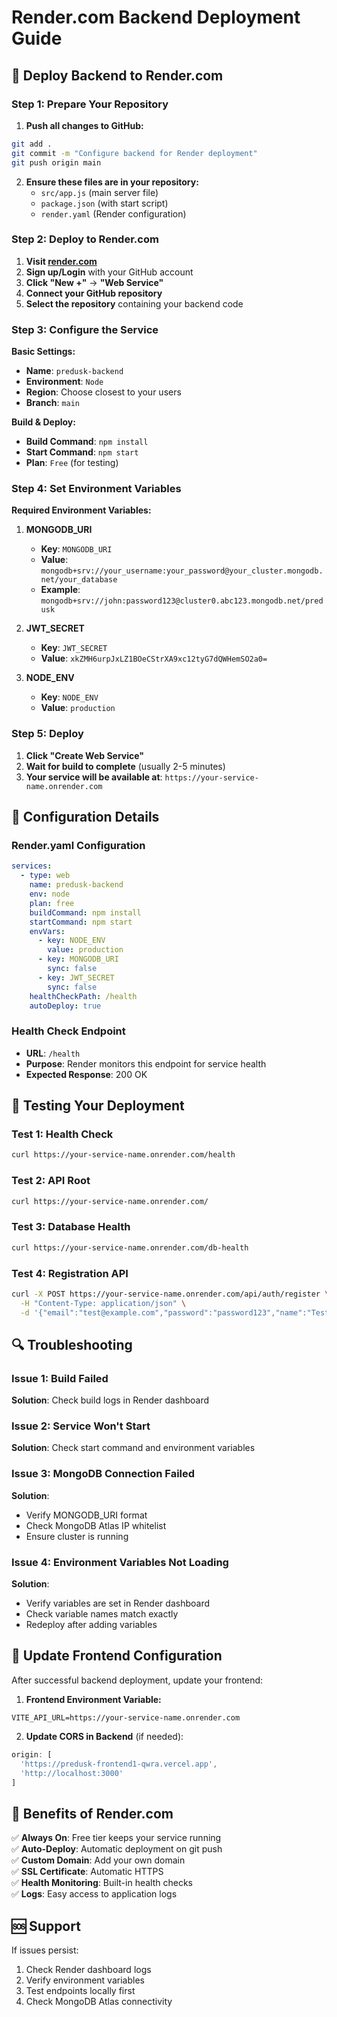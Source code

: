 # Render.com Backend Deployment Guide

## 🚀 Deploy Backend to Render.com

### Step 1: Prepare Your Repository

1. **Push all changes to GitHub:**
```bash
git add .
git commit -m "Configure backend for Render deployment"
git push origin main
```

2. **Ensure these files are in your repository:**
   - `src/app.js` (main server file)
   - `package.json` (with start script)
   - `render.yaml` (Render configuration)

### Step 2: Deploy to Render.com

1. **Visit [render.com](https://render.com)**
2. **Sign up/Login** with your GitHub account
3. **Click "New +"** → **"Web Service"**
4. **Connect your GitHub repository**
5. **Select the repository** containing your backend code

### Step 3: Configure the Service

**Basic Settings:**
- **Name**: `predusk-backend`
- **Environment**: `Node`
- **Region**: Choose closest to your users
- **Branch**: `main`

**Build & Deploy:**
- **Build Command**: `npm install`
- **Start Command**: `npm start`
- **Plan**: `Free` (for testing)

### Step 4: Set Environment Variables

**Required Environment Variables:**

1. **MONGODB_URI**
   - **Key**: `MONGODB_URI`
   - **Value**: `mongodb+srv://your_username:your_password@your_cluster.mongodb.net/your_database`
   - **Example**: `mongodb+srv://john:password123@cluster0.abc123.mongodb.net/predusk`

2. **JWT_SECRET**
   - **Key**: `JWT_SECRET`
   - **Value**: `xkZMH6urpJxLZ1BOeCStrXA9xc12tyG7dQWHemSO2a0=`

3. **NODE_ENV**
   - **Key**: `NODE_ENV`
   - **Value**: `production`

### Step 5: Deploy

1. **Click "Create Web Service"**
2. **Wait for build to complete** (usually 2-5 minutes)
3. **Your service will be available at**: `https://your-service-name.onrender.com`

## 🔧 Configuration Details

### Render.yaml Configuration
```yaml
services:
  - type: web
    name: predusk-backend
    env: node
    plan: free
    buildCommand: npm install
    startCommand: npm start
    envVars:
      - key: NODE_ENV
        value: production
      - key: MONGODB_URI
        sync: false
      - key: JWT_SECRET
        sync: false
    healthCheckPath: /health
    autoDeploy: true
```

### Health Check Endpoint
- **URL**: `/health`
- **Purpose**: Render monitors this endpoint for service health
- **Expected Response**: 200 OK

## 🧪 Testing Your Deployment

### Test 1: Health Check
```bash
curl https://your-service-name.onrender.com/health
```

### Test 2: API Root
```bash
curl https://your-service-name.onrender.com/
```

### Test 3: Database Health
```bash
curl https://your-service-name.onrender.com/db-health
```

### Test 4: Registration API
```bash
curl -X POST https://your-service-name.onrender.com/api/auth/register \
  -H "Content-Type: application/json" \
  -d '{"email":"test@example.com","password":"password123","name":"Test User"}'
```

## 🔍 Troubleshooting

### Issue 1: Build Failed
**Solution**: Check build logs in Render dashboard

### Issue 2: Service Won't Start
**Solution**: Check start command and environment variables

### Issue 3: MongoDB Connection Failed
**Solution**: 
- Verify MONGODB_URI format
- Check MongoDB Atlas IP whitelist
- Ensure cluster is running

### Issue 4: Environment Variables Not Loading
**Solution**: 
- Verify variables are set in Render dashboard
- Check variable names match exactly
- Redeploy after adding variables

## 📱 Update Frontend Configuration

After successful backend deployment, update your frontend:

1. **Frontend Environment Variable:**
```
VITE_API_URL=https://your-service-name.onrender.com
```

2. **Update CORS in Backend** (if needed):
```javascript
origin: [
  'https://predusk-frontend1-qwra.vercel.app',
  'http://localhost:3000'
]
```

## 🎯 Benefits of Render.com

✅ **Always On**: Free tier keeps your service running  
✅ **Auto-Deploy**: Automatic deployment on git push  
✅ **Custom Domain**: Add your own domain  
✅ **SSL Certificate**: Automatic HTTPS  
✅ **Health Monitoring**: Built-in health checks  
✅ **Logs**: Easy access to application logs  

## 🆘 Support

If issues persist:
1. Check Render dashboard logs
2. Verify environment variables
3. Test endpoints locally first
4. Check MongoDB Atlas connectivity
